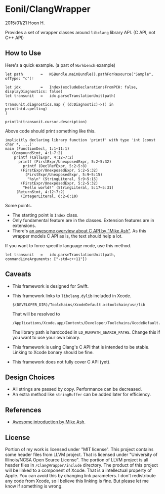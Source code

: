 Eonil/ClangWrapper
===================
2015/01/21
Hoon H.




Provides a set of wrapper classes around `libclang` library API. (C API, not C++ API)






How to Use
----------
Here's a quick example. (a part of `Workbench` example)

	let	path		=	NSBundle.mainBundle().pathForResource("Sample", ofType: "c")!

	let	idx			=	Index(excludeDeclarationsFromPCH: false, displayDiagnostics: false)
	let	transunit	=	idx.parseTranslationUnit(path)

	transunit.diagnostics.map { (d:Diagnostic)->() in
	println(d.spelling)
	}

	println(transunit.cursor.description)

Above code should print something like this.

	implicitly declaring library function 'printf' with type 'int (const char *, ...)'
	main (FunctionDecl, 1:1~11:1)
	   (CompoundStmt, 4:1~7:2)
		printf (CallExpr, 4:12~7:2)
		  printf (FirstExpr/UnexposedExpr, 5:2~5:32)
			printf (DeclRefExpr, 5:2~5:8)
		   (FirstExpr/UnexposedExpr, 5:2~5:32)
			 (FirstExpr/UnexposedExpr, 5:9~5:15)
			  "%s\n" (StringLiteral, 5:9~5:15)
		   (FirstExpr/UnexposedExpr, 5:2~5:32)
			"Hello world!" (StringLiteral, 5:17~5:31)
		 (ReturnStmt, 4:12~7:2)
		   (IntegerLiteral, 6:2~6:10)


Some points.

-	The starting point is `Index` class.
-	Only fundamental feature are in the classes. Extension features are in extensions.
-	There's [an awesome overview about C API by "Mike Ash"](https://www.mikeash.com/pyblog/friday-qa-2014-01-24-introduction-to-libclang.html).
	As this wrapper models C API as is, the text should help a lot.


If you want to force specific language mode, use this method.

	let	transunit	=	idx.parseTranslationUnit(path, commandLineArguments: ["-std=c++11"])













Caveats
-------
-	This framework is designed for Swift.

-	This framework links to `libclang.dylib` included in Xcode.

		$(DEVELOPER_DIR)/Toolchains/XcodeDefault.xctoolchain/usr/lib

	That will be resolved to 

		/Applications/Xcode.app/Contents/Developer/Toolchains/XcodeDefault.xctoolchain/usr/lib/libclang.dylib

	Ths library path is hardcoded in `LD_RUNPATH_SEARCH_PATHS`. Change this if you want
	to use your own binary.

-	This framework is using Clang's C API that is intended to be stable.
	Linking to Xcode bonary should be fine.

-	This framework does not fully cover C API (yet).




Design Choices
--------------
-	All strings are passed by copy. Performance can be decreased.
-	An extra method like `stringBuffer` can be added later for efficiency.







References
----------

-	[Awesome introduction by Mike Ash](https://www.mikeash.com/pyblog/friday-qa-2014-01-24-introduction-to-libclang.html).











License
-------
Portion of my work is licensed under "MIT license".
This project contains some header files from LLVM project. That is licensed under "University of Illinois/NCSA Open Source License".
The portion of LLVM project is all header files in `/ClangWrapper/include` directory.
The product of this project will be linked to a component of Xcode. That is a intellectual property of Apple. You can avoid this by 
changing link parameters. I don't redistribute any code from Xcode, so I believe this linking is fine. But please let me know if 
something is wrong.






